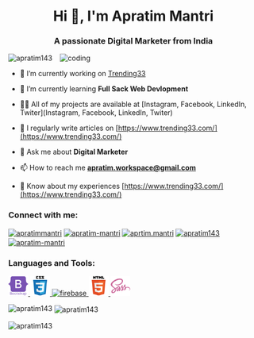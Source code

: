 <h1 align="center">Hi 👋, I'm Apratim Mantri</h1>
<h3 align="center">A passionate Digital Marketer from India</h3>
<img align="right" alt="coding" width="400" src="https://camo.githubusercontent.com/cae12fddd9d6982901d82580bdf321d81fb299141098ca1c2d4891870827bf17/68747470733a2f2f6d69726f2e6d656469756d2e636f6d2f6d61782f313336302f302a37513379765349765f7430696f4a2d5a2e676966">

<p align="left"> <img src="https://komarev.com/ghpvc/?username=apratim143&label=Profile%20views&color=0e75b6&style=flat" alt="apratim143" /> </p>

- 🔭 I’m currently working on [Trending33](https://www.trending33.com/)

- 🌱 I’m currently learning **Full Sack Web Devlopment**

- 👨‍💻 All of my projects are available at [Instagram, Facebook, LinkedIn, Twiter](Instagram, Facebook, LinkedIn, Twiter)

- 📝 I regularly write articles on [https://www.trending33.com/](https://www.trending33.com/)

- 💬 Ask me about **Digital Marketer**

- 📫 How to reach me **apratim.workspace@gmail.com**

- 📄 Know about my experiences [https://www.trending33.com/](https://www.trending33.com/)

<h3 align="left">Connect with me:</h3>
<p align="left">
<a href="https://twitter.com/apratimmantri" target="blank"><img align="center" src="https://raw.githubusercontent.com/rahuldkjain/github-profile-readme-generator/master/src/images/icons/Social/twitter.svg" alt="apratimmantri" height="30" width="40" /></a>
<a href="https://linkedin.com/in/apratim-mantri" target="blank"><img align="center" src="https://raw.githubusercontent.com/rahuldkjain/github-profile-readme-generator/master/src/images/icons/Social/linked-in-alt.svg" alt="apratim-mantri" height="30" width="40" /></a>
<a href="https://fb.com/aprtim.mantri" target="blank"><img align="center" src="https://raw.githubusercontent.com/rahuldkjain/github-profile-readme-generator/master/src/images/icons/Social/facebook.svg" alt="aprtim.mantri" height="30" width="40" /></a>
<a href="https://instagram.com/apratim143" target="blank"><img align="center" src="https://raw.githubusercontent.com/rahuldkjain/github-profile-readme-generator/master/src/images/icons/Social/instagram.svg" alt="apratim143" height="30" width="40" /></a>
<a href="https://apratim.page.link/Apratim-Mantri" target="blank"><img align="center" src="https://raw.githubusercontent.com/rahuldkjain/github-profile-readme-generator/master/src/images/icons/Social/youtube.svg" alt="apratim-mantri" height="30" width="40" /></a>
</p>

<h3 align="left">Languages and Tools:</h3>
<p align="left"> <a href="https://getbootstrap.com" target="_blank" rel="noreferrer"> <img src="https://raw.githubusercontent.com/devicons/devicon/master/icons/bootstrap/bootstrap-plain-wordmark.svg" alt="bootstrap" width="40" height="40"/> </a> <a href="https://www.w3schools.com/css/" target="_blank" rel="noreferrer"> <img src="https://raw.githubusercontent.com/devicons/devicon/master/icons/css3/css3-original-wordmark.svg" alt="css3" width="40" height="40"/> </a> <a href="https://firebase.google.com/" target="_blank" rel="noreferrer"> <img src="https://www.vectorlogo.zone/logos/firebase/firebase-icon.svg" alt="firebase" width="40" height="40"/> </a> <a href="https://www.w3.org/html/" target="_blank" rel="noreferrer"> <img src="https://raw.githubusercontent.com/devicons/devicon/master/icons/html5/html5-original-wordmark.svg" alt="html5" width="40" height="40"/> </a> <a href="https://sass-lang.com" target="_blank" rel="noreferrer"> <img src="https://raw.githubusercontent.com/devicons/devicon/master/icons/sass/sass-original.svg" alt="sass" width="40" height="40"/> </a> </p>

<p><img align="left" src="https://github-readme-stats.vercel.app/api/top-langs?username=apratim143&show_icons=true&locale=en&layout=compact" alt="apratim143" /></p>

<p>&nbsp;<img align="center" src="https://github-readme-stats.vercel.app/api?username=apratim143&show_icons=true&locale=en" alt="apratim143" /></p>

<p><img align="center" src="https://github-readme-streak-stats.herokuapp.com/?user=apratim143&" alt="apratim143" /></p>
